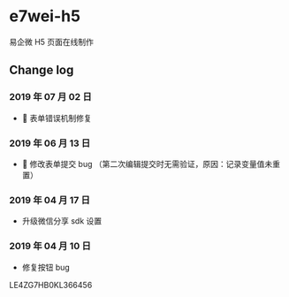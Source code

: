 # e7wei-h5

易企微 H5 页面在线制作

## Change log

### 2019 年 07 月 02 日

- 🐛 表单错误机制修复

### 2019 年 06 月 13 日

- 🐛 修改表单提交 bug （第二次编辑提交时无需验证，原因：记录变量值未重置）

### 2019 年 04 月 17 日

- 升级微信分享 sdk 设置

### 2019 年 04 月 10 日

- 修复按钮 bug

LE4ZG7HB0KL366456
